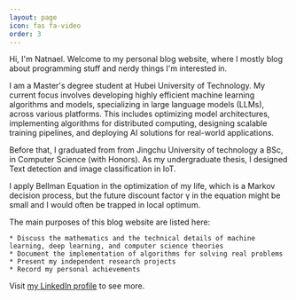 ```yaml
---
layout: page
icon: fas fa-video
order: 3
---
```



Hi, I'm Natnael. Welcome to my personal blog website, where I mostly blog
about programming stuff and nerdy things I'm interested in.

I am a Master's degree student at Hubei University of Technology. My current focus involves developing highly efficient machine learning algorithms and models, specializing in large language models (LLMs), across various platforms. This includes optimizing model architectures, implementing algorithms for distributed computing, designing scalable training pipelines, and deploying AI solutions for real-world applications.

Before that, I graduated from from Jingchu University of technology a BSc, in Computer Science (with Honors). As my undergraduate thesis, I designed Text detection and image classification in IoT.

I apply Bellman Equation in the optimization of my life, which is a Markov decision process, but the future discount factor γ in the equation might be small and I would often be trapped in local optimum.

The main purposes of this blog website are listed here:

    * Discuss the mathematics and the technical details of machine learning, deep learning, and computer science theories
    * Document the implementation of algorithms for solving real problems   
    * Present my independent research projects
    * Record my personal achievements


Visit [my LinkedIn profile](https://www.linkedin.com/in/nathanaeltamirat/) to see more.

